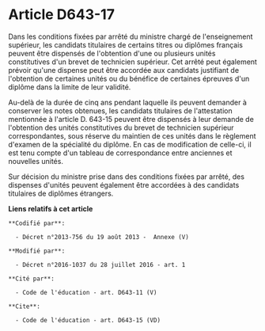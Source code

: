 # Article D643-17

Dans les conditions fixées par arrêté du ministre chargé de l'enseignement supérieur, les candidats titulaires de certains
titres ou diplômes français peuvent être dispensés de l'obtention d'une ou plusieurs unités constitutives d'un brevet de
technicien supérieur. Cet arrêté peut également prévoir qu'une dispense peut être accordée aux candidats justifiant de
l'obtention de certaines unités ou du bénéfice de certaines épreuves d'un diplôme dans la limite de leur validité. 

Au-delà de la durée de cinq ans pendant laquelle ils peuvent demander à conserver les notes obtenues, les candidats
titulaires de l'attestation mentionnée à l'article D. 643-15 peuvent être dispensés à leur demande de l'obtention des unités
constitutives du brevet de technicien supérieur correspondantes, sous réserve du maintien de ces unités dans le règlement
d'examen de la spécialité du diplôme. En cas de modification de celle-ci, il est tenu compte d'un tableau de correspondance
entre anciennes et nouvelles unités. 

Sur décision du ministre prise dans des conditions fixées par arrêté, des dispenses d'unités peuvent également être accordées
à des candidats titulaires de diplômes étrangers.

**Liens relatifs à cet article**

	**Codifié par**:

	  - Décret n°2013-756 du 19 août 2013 -  Annexe (V)

	**Modifié par**:

	  - Décret n°2016-1037 du 28 juillet 2016 - art. 1

	**Cité par**:

	  - Code de l'éducation - art. D643-11 (V)

	**Cite**:

	  - Code de l'éducation - art. D643-15 (VD)
